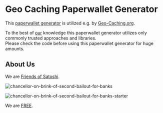 # Geo Caching Paperwallet Generator

This [paperwallet generator](https://visitor-gateway-to-geo-caching.github.io/geo-caching-paperwallet-generator) is utilized e.g. by [Geo-Caching.org](https://geo-caching.org).    
  
To the best of [our](https://github.com/moniquebaumann/friends-of-satoshi) knowledge this paperwallet generator utilizes only commonly trusted approaches and libraries.  
Please check the code before using this paperwallet generator for huge amounts. 

## About Us 
We are [Friends of Satoshi](https://github.com/moniquebaumann/friends-of-satoshi). 
  
![chancellor-on-brink-of-second-bailout-for-banks](https://github.com/moniquebaumann/freedom-cash-bot/assets/160405077/a8fd8989-a8d1-4a9d-9dc1-bd0f24196773)

![chancellor-on-brink-of-second-bailout-for-banks-starter](https://github.com/moniquebaumann/freedom-cash-bot/assets/160405077/1ed00195-9738-45bf-a807-4dff034947ff)

  
We are [FREE](https://polygonscan.com/address/0x1dc4e031e7737455318c77f7515f8ea8be280a93#tokentxns).   
